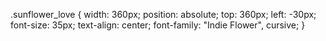 .sunflower_love {
    width: 360px;
    position: absolute;
    top: 360px;
    left: -30px;
    font-size: 35px;
    text-align: center;
    font-family: "Indie Flower", cursive;
}
